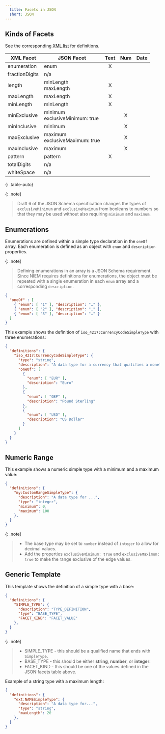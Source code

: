 ```yaml
---
  title: Facets in JSON
  short: JSON
---
```


## Kinds of Facets

See the corresponding [XML list](/reference/concepts/facet/#kinds-of-facets) for definitions.

| XML Facet      | JSON Facet | Text | Num | Date |
| -------------- | ---------- |:----:|:---:|:----:|
| enumeration    | enum       |   X  |     |      |
| fractionDigits | n/a        |      |     |      |
| length         | minLength<br>maxLength| X | |  |
| maxLength      | maxLength  |   X  |     |      |
| minLength      | minLength  |   X  |     |      |
| minExclusive   | minimum<br>exclusiveMinimum: true |  | X |   |
| minInclusive   | minimum    |      |  X  |      |
| maxExclusive   | maximum<br>exclusiveMaximum: true |  | X |   |
| maxInclusive   | maximum    |      |  X  |      |
| pattern        | pattern    |   X  |     |      |
| totalDigits    | n/a        |      |     |      |
| whiteSpace     | n/a        |      |     |      |
{: .table-auto}

{: .note}
>Draft 6 of the JSON Schema specification changes the types of `exclusiveMinimum` and `exclusiveMaximum` from booleans to numbers so that they may be used without also requiring `minimum` and `maximum`.

## Enumerations

Enumerations are defined within a simple type declaration in the `oneOf` array.  Each enumeration is defined as an object with `enum` and `description` properties.

{: .note}
> Defining enumerations in an array is a JSON Schema requirement.  Since NIEM requires definitions for enumerations, the object must be repeated with a single enumeration in each `enum` array and a corresponding `description`.

```json
{
  "oneOf" : [
    { "enum": [ "1" ], "description": "…" },
    { "enum": [ "2" ], "description": "…" },
    { "enum": [ "3" ], "description": "…" }
  ]
}
```

This example shows the definition of `iso_4217:CurrencyCodeSimpleType` with three enumerations:

```json
{
  "definitions": {
    "iso_4217:CurrencyCodeSimpleType": {
      "type": "string",
      "description": "A data type for a currency that qualifies a monetary amount.",
      "oneOf": [
        {
          "enum": [ "EUR" ],
          "description": "Euro"
        },
        {
          "enum": [ "GBP" ],
          "description": "Pound Sterling"
        },
        {
          "enum": [ "USD" ],
          "description": "US Dollar"
        }
      ]
    }
  }
}
```

## Numeric Range

This example shows a numeric simple type with a minimum and a maximum value:

```json
{
  "definitions": {
    "my:CustomRangeSimpleType": {
      "description": "A data type for ...",
      "type": "integer",
      "minimum": 0,
      "maximum": 100
    },
  }
}
```

{: .note}
>
>- The base type may be set to `number` instead of `integer` to allow for decimal values.
>- Add the properties `exclusiveMinimum: true` and `exclusiveMaximum: true` to make the range exclusive of the edge values.

## Generic Template

This template shows the definition of a simple type with a base:

```json
{
  "definitions": {
    "SIMPLE_TYPE": {
      "description": "TYPE_DEFINITION",
      "type": "BASE_TYPE",
      "FACET_KIND": "FACET_VALUE"
    },
  }
}
```

{: .note}
>
>- SIMPLE_TYPE - this should be a qualified name that ends with `SimpleType`.
>- BASE_TYPE - this should be either **string**, **number**, or **integer**.
>- FACET_KIND - this should be one of the values defined in the JSON facets table above.

Example of a string type with a maximum length:

```json
{
  "definitions": {
    "ext:NAMESimpleType": {
      "description": "A data type for...",
      "type": "string",
      "maxLength": 20
    },
  }
}
```
